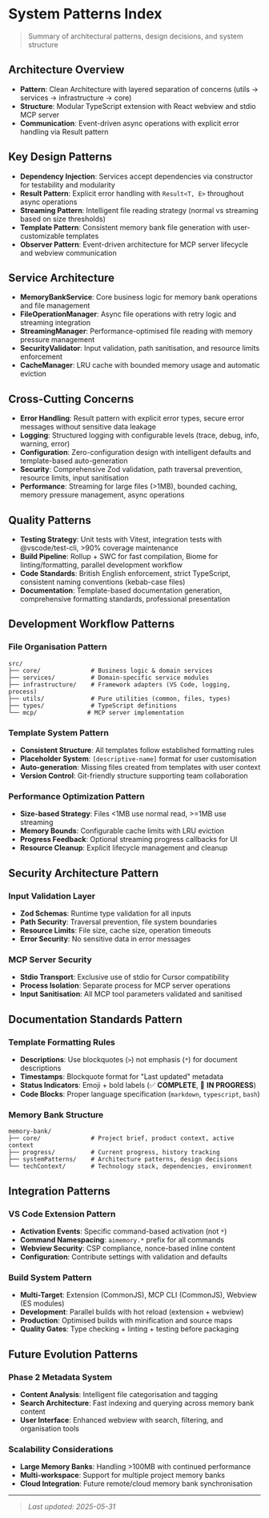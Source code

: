 # System Patterns Index

> Summary of architectural patterns, design decisions, and system structure

## Architecture Overview
<!-- High-level system design -->
- **Pattern**: Clean Architecture with layered separation of concerns (utils → services → infrastructure → core)
- **Structure**: Modular TypeScript extension with React webview and stdio MCP server
- **Communication**: Event-driven async operations with explicit error handling via Result pattern

## Key Design Patterns
<!-- Primary patterns used throughout the system -->
- **Dependency Injection**: Services accept dependencies via constructor for testability and modularity
- **Result Pattern**: Explicit error handling with `Result<T, E>` throughout async operations
- **Streaming Pattern**: Intelligent file reading strategy (normal vs streaming based on size thresholds)
- **Template Pattern**: Consistent memory bank file generation with user-customizable templates
- **Observer Pattern**: Event-driven architecture for MCP server lifecycle and webview communication

## Service Architecture
<!-- How services are structured and interact -->
- **MemoryBankService**: Core business logic for memory bank operations and file management
- **FileOperationManager**: Async file operations with retry logic and streaming integration
- **StreamingManager**: Performance-optimised file reading with memory pressure management
- **SecurityValidator**: Input validation, path sanitisation, and resource limits enforcement
- **CacheManager**: LRU cache with bounded memory usage and automatic eviction

## Cross-Cutting Concerns
<!-- How the system handles common concerns -->
- **Error Handling**: Result pattern with explicit error types, secure error messages without sensitive data leakage
- **Logging**: Structured logging with configurable levels (trace, debug, info, warning, error)
- **Configuration**: Zero-configuration design with intelligent defaults and template-based auto-generation
- **Security**: Comprehensive Zod validation, path traversal prevention, resource limits, input sanitisation
- **Performance**: Streaming for large files (>1MB), bounded caching, memory pressure management, async operations

## Quality Patterns
<!-- Patterns ensuring code quality and maintainability -->
- **Testing Strategy**: Unit tests with Vitest, integration tests with @vscode/test-cli, >90% coverage maintenance
- **Build Pipeline**: Rollup + SWC for fast compilation, Biome for linting/formatting, parallel development workflow
- **Code Standards**: British English enforcement, strict TypeScript, consistent naming conventions (kebab-case files)
- **Documentation**: Template-based documentation generation, comprehensive formatting standards, professional presentation

## Development Workflow Patterns

### File Organisation Pattern
```
src/
├── core/              # Business logic & domain services
├── services/          # Domain-specific service modules
├── infrastructure/    # Framework adapters (VS Code, logging, process)
├── utils/             # Pure utilities (common, files, types)
├── types/             # TypeScript definitions
└── mcp/              # MCP server implementation
```

### Template System Pattern
- **Consistent Structure**: All templates follow established formatting rules
- **Placeholder System**: `[descriptive-name]` format for user customisation
- **Auto-generation**: Missing files created from templates with user context
- **Version Control**: Git-friendly structure supporting team collaboration

### Performance Optimization Pattern
- **Size-based Strategy**: Files <1MB use normal read, >=1MB use streaming
- **Memory Bounds**: Configurable cache limits with LRU eviction
- **Progress Feedback**: Optional streaming progress callbacks for UI
- **Resource Cleanup**: Explicit lifecycle management and cleanup

## Security Architecture Pattern

### Input Validation Layer
- **Zod Schemas**: Runtime type validation for all inputs
- **Path Security**: Traversal prevention, file system boundaries
- **Resource Limits**: File size, cache size, operation timeouts
- **Error Security**: No sensitive data in error messages

### MCP Server Security
- **Stdio Transport**: Exclusive use of stdio for Cursor compatibility
- **Process Isolation**: Separate process for MCP server operations
- **Input Sanitisation**: All MCP tool parameters validated and sanitised

## Documentation Standards Pattern

### Template Formatting Rules
- **Descriptions**: Use blockquotes (`>`) not emphasis (`*`) for document descriptions
- **Timestamps**: Blockquote format for "Last updated" metadata
- **Status Indicators**: Emoji + bold labels (✅ **COMPLETE**, 🔄 **IN PROGRESS**)
- **Code Blocks**: Proper language specification (`markdown`, `typescript`, `bash`)

### Memory Bank Structure
```
memory-bank/
├── core/              # Project brief, product context, active context
├── progress/          # Current progress, history tracking
├── systemPatterns/    # Architecture patterns, design decisions
└── techContext/       # Technology stack, dependencies, environment
```

## Integration Patterns

### VS Code Extension Pattern
- **Activation Events**: Specific command-based activation (not `*`)
- **Command Namespacing**: `aimemory.*` prefix for all commands
- **Webview Security**: CSP compliance, nonce-based inline content
- **Configuration**: Contribute settings with validation and defaults

### Build System Pattern
- **Multi-Target**: Extension (CommonJS), MCP CLI (CommonJS), Webview (ES modules)
- **Development**: Parallel builds with hot reload (extension + webview)
- **Production**: Optimised builds with minification and source maps
- **Quality Gates**: Type checking + linting + testing before packaging

## Future Evolution Patterns

### Phase 2 Metadata System
- **Content Analysis**: Intelligent file categorisation and tagging
- **Search Architecture**: Fast indexing and querying across memory bank content
- **User Interface**: Enhanced webview with search, filtering, and organisation tools

### Scalability Considerations
- **Large Memory Banks**: Handling >100MB with continued performance
- **Multi-workspace**: Support for multiple project memory banks
- **Cloud Integration**: Future remote/cloud memory bank synchronisation

---
> *Last updated: 2025-05-31*